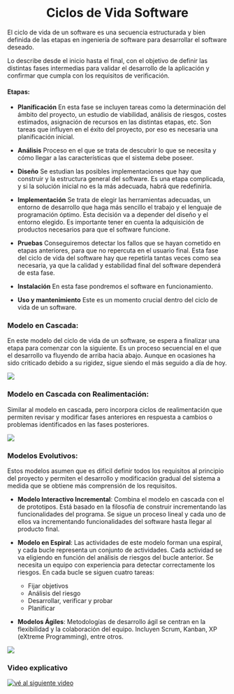 <!-- Se comienza con un título el cual se centra para que tenga una mejor estética el markdown. asimismo procedemos a definir que son los ciclos de vida de un software, agregamos las etapas en las que pasa también -->
<h1 align="center"> Ciclos de Vida Software </h1>
El ciclo de vida de un software es una secuencia estructurada y bien definida de las etapas en ingeniería de software para desarrollar el software deseado.

Lo describe desde el inicio hasta el final, con el objetivo de definir las distintas fases intermedias para validar el desarrollo de la aplicación y confirmar que cumpla con los requisitos de verificación.

#### **Etapas**: 

- **Planificación**
En esta fase se incluyen tareas como la determinación del ámbito del proyecto, un estudio de viabilidad, análisis de riesgos, costes estimados, asignación de recursos en las distintas etapas, etc. Son tareas que influyen en el éxito del proyecto, por eso es necesaria una planificación inicial.

- **Análisis**
Proceso en el que se trata de descubrir lo que se necesita y cómo llegar a las características que el sistema debe poseer.

- **Diseño**
Se estudian las posibles implementaciones que hay que construir y la estructura general del software. Es una etapa complicada, y si la solución inicial no es la más adecuada, habrá que redefinirla.

- **Implementación**
Se trata de elegir las herramientas adecuadas, un entorno de desarrollo que haga más sencillo el trabajo y el lenguaje de programación óptimo. Esta decisión va a depender del diseño y el entorno elegido. Es importante tener en cuenta la adquisición de productos necesarios para que el software funcione.

- **Pruebas**
Conseguiremos detectar los fallos que se hayan cometido en etapas anteriores, para que no repercuta en el usuario final. Esta fase del ciclo de vida del software hay que repetirla tantas veces como sea necesaria, ya que la calidad y estabilidad final del software dependerá de esta fase.

- **Instalación**
En esta fase pondremos el software en funcionamiento.

- **Uso y mantenimiento**
Este es un momento crucial dentro del ciclo de vida de un software.

<!-- Prodecemos a definir los diferentes modelos que hay de ciclos del software, incluyendo en cada una de las definiciones una imagen -->
### Modelo en Cascada:
En este modelo del ciclo de vida de un software, se espera a finalizar una etapa para comenzar con la siguiente. Es un proceso secuencial en el que el desarrollo va fluyendo de arriba hacia abajo. Aunque en ocasiones ha sido criticado debido a su rigidez, sigue siendo el más seguido a día de hoy.

![](https://concepto.de/wp-content/uploads/2015/03/software-1-e1550080087611-800x400.jpg)

### Modelo en Cascada con Realimentación:
Similar al modelo en cascada, pero incorpora ciclos de realimentación que permiten revisar y modificar fases anteriores en respuesta a cambios o problemas identificados en las fases posteriores.

![](https://www.appandweb.es/wp-content/uploads/2022/08/post-tipossoftware-Appandweb.jpg)

### Modelos Evolutivos:
Estos modelos asumen que es difícil definir todos los requisitos al principio del proyecto y permiten el desarrollo y modificación gradual del sistema a medida que se obtiene más comprensión de los requisitos.

- **Modelo Interactivo Incremental**: Combina el modelo en cascada con el de prototipos. Está basado en la filosofía de construir incrementando las funcionalidades del programa. Se sigue un proceso lineal y cada uno de ellos va incrementando funcionalidades del software hasta llegar al producto final.

- **Modelo en Espiral**: Las actividades de este modelo forman una espiral, y cada bucle representa un conjunto de actividades. Cada actividad se va eligiendo en función del análisis de riesgos del bucle anterior. Se necesita un equipo con experiencia para detectar correctamente los riesgos.
En cada bucle se siguen cuatro tareas:
    - Fijar objetivos
    - Análisis del riesgo
    - Desarrollar, verificar y probar
    - Planificar

- **Modelos Ágiles**: Metodologías de desarrollo ágil se centran en la flexibilidad y la colaboración del equipo. Incluyen Scrum, Kanban, XP (eXtreme Programming), entre otros.

![](https://www.solusoft.es/Info/Imagenes/desarrollo-de-software/img_hero.svg)

<!-- Por último procedemos a adjuntar un video explicativo en el cual nos ayudará a entender mejor los conceptos -->
### Video explicativo

[![vé al siguiente video](https://softwarewebsas.com/public/images/blog/dev.webp)](https://youtu.be/MsrauUoOffU?t=52)
